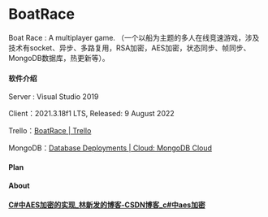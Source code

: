 # BoatRace
Boat Race : A multiplayer game. （一个以船为主题的多人在线竞速游戏，涉及技术有socket、异步、多路复用，RSA加密，AES加密，状态同步、帧同步、MongoDB数据库，热更新等）。

#### 软件介绍

Server : Visual Studio 2019

Client：2021.3.18f1 LTS, Released: 9 August 2022

Trello：[BoatRace | Trello](https://trello.com/b/azJXV4Qi/boatrace)

MongoDB：[Database Deployments | Cloud: MongoDB Cloud](https://cloud.mongodb.com/v2/62faf79583e7ed69c06a4528#clusters)



#### Plan



#### About

[**C#中AES加密的实现_林新发的博客-CSDN博客_c#中aes加密**](https://blog.csdn.net/linxinfa/article/details/89970196)





